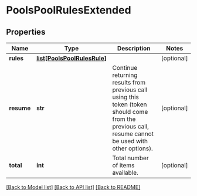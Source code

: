 # PoolsPoolRulesExtended

## Properties
Name | Type | Description | Notes
------------ | ------------- | ------------- | -------------
**rules** | [**list[PoolsPoolRulesRule]**](PoolsPoolRulesRule.md) |  | [optional] 
**resume** | **str** | Continue returning results from previous call using this token (token should come from the previous call, resume cannot be used with other options). | [optional] 
**total** | **int** | Total number of items available. | [optional] 

[[Back to Model list]](../README.md#documentation-for-models) [[Back to API list]](../README.md#documentation-for-api-endpoints) [[Back to README]](../README.md)


